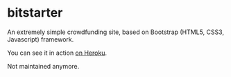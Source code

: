 bitstarter
==========

An extremely simple crowdfunding site, based on Bootstrap (HTML5, CSS3, Javascript) framework.

You can see it in action [on Heroku](https://omnimorph.herokuapp.com/).

Not maintained anymore.


